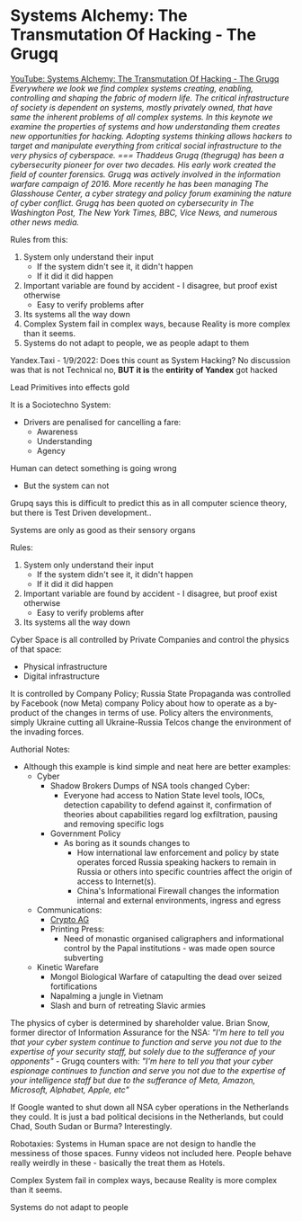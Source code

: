
# Systems Alchemy: The Transmutation Of Hacking - The Grugq

[YouTube: Systems Alchemy: The Transmutation Of Hacking - The Grugq](https://www.youtube.com/watch?v=P6PnhDfWvx0)
*Everywhere we look we find complex systems creating, enabling, controlling and shaping the fabric of modern life. The critical infrastructure of society is dependent on systems, mostly privately owned, that have same the inherent problems of all complex systems. In this keynote we examine the properties of systems and how understanding them creates new opportunities for hacking. Adopting systems thinking allows hackers to target and manipulate everything from critical social infrastructure to the very physics of cyberspace. === Thaddeus Grugq (thegrugq) has been a cybersecurity pioneer for over two decades. His early work created the field of counter forensics. Grugq was actively involved in the information warfare campaign of 2016. More recently he has been managing The Glasshouse Center, a cyber strategy and policy forum examining the nature of cyber conflict. Grugq has been quoted on cybersecurity in The Washington Post, The New York Times, BBC, Vice News, and numerous other news media.*

Rules from this:
1. System only understand their input
	- If the system didn't see it, it didn't happen
	- If it did it did happen
2. Important variable are found by accident - I disagree, but proof exist otherwise 
	- Easy to verify problems after
3. Its systems all the way down
4. Complex System fail in complex ways, because Reality is more complex than it seems.
5. Systems do not adapt to people, we as people adapt to them


Yandex.Taxi - 1/9/2022:
Does this count as System Hacking? No discussion  was that is not Technical no, **BUT it is** the **entirity of Yandex** got hacked

Lead Primitives into effects gold

It is a Sociotechno System:
- Drivers are penalised for cancelling a fare:
	- Awareness
	- Understanding
	- Agency

 Human can detect something is going wrong
- But the system can not

Grupq says this is difficult to predict this as in all computer science theory, but there is Test Driven development..

Systems are only as good as their sensory organs

Rules:
1. System only understand their input
	- If the system didn't see it, it didn't happen
	- If it did it did happen
2. Important variable are found by accident - I disagree, but proof exist otherwise 
	- Easy to verify problems after
3. Its systems all the way down


Cyber Space is all controlled by Private Companies and control the physics of that space:
- Physical infrastructure
- Digital infrastructure

It is controlled by Company Policy; Russia State Propaganda was controlled by Facebook (now Meta) company Policy about how to operate as a by-product of the changes in terms of use. Policy alters the environments, simply Ukraine cutting all Ukraine-Russia Telcos change the environment of the invading forces.

Authorial Notes: 
- Although this example is kind simple and neat here are better examples:
	- Cyber 
		- Shadow Brokers Dumps of NSA tools changed Cyber:
			- Everyone had access to Nation State level tools, IOCs, detection capability to defend against it, confirmation of theories about capabilities regard log exfiltration, pausing and removing specific logs
		- Government Policy
			- As boring as it sounds changes to
				- How international law enforcement and policy by state operates forced Russia speaking hackers to remain in Russia or others into specific countries affect the origin of access to Internet(s).
				- China's Informational Firewall changes the information internal and external environments, ingress and egress 
	- Communications:
		- [Crypto AG](https://en.wikipedia.org/wiki/Crypto_AG)
		- Printing Press:
			- Need of monastic organised caligraphers and informational control by the Papal institutions - was made open source subverting 
	- Kinetic Warefare
		- Mongol Biological Warfare of catapulting the dead over seized fortifications
		- Napalming a jungle in Vietnam
		- Slash and burn of retreating Slavic armies 

The physics of cyber is determined by shareholder value. Brian Snow, former director of Information Assurance for the NSA: *"I'm here to tell you that your cyber system continue to function and serve you not due to the expertise of your security staff, but solely due to the sufferance of your opponents"* - Grugq counters with: *"I'm here to tell you that your cyber espionage continues to function and serve you not due to the expertise of your intelligence staff but due to the sufferance of Meta, Amazon, Microsoft, Alphabet, Apple, etc"*

If Google wanted to shut down all NSA cyber operations in the Netherlands they could. It is just a bad political decisions in the Netherlands, but could Chad, South Sudan or Burma? Interestingly.

Robotaxies: Systems in Human space are not design to handle the messiness of those spaces. Funny videos not included here. People behave really weirdly in these - basically the treat them as Hotels.

Complex System fail in complex ways, because Reality is more complex than it seems.

Systems do not adapt to people 


